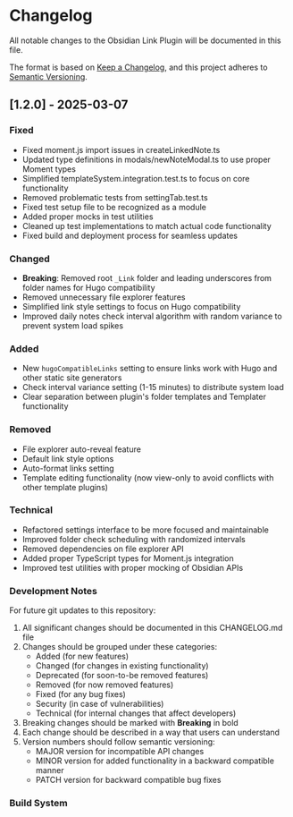 # Changelog

All notable changes to the Obsidian Link Plugin will be documented in this file.

The format is based on [Keep a Changelog](https://keepachangelog.com/en/1.0.0/),
and this project adheres to [Semantic Versioning](https://semver.org/spec/v2.0.0.html).

## [1.2.0] - 2025-03-07

### Fixed

- Fixed moment.js import issues in createLinkedNote.ts
- Updated type definitions in modals/newNoteModal.ts to use proper Moment types
- Simplified templateSystem.integration.test.ts to focus on core functionality
- Removed problematic tests from settingTab.test.ts
- Fixed test setup file to be recognized as a module
- Added proper mocks in test utilities
- Cleaned up test implementations to match actual code functionality
- Fixed build and deployment process for seamless updates

### Changed

- **Breaking**: Removed root `_Link` folder and leading underscores from folder names for Hugo compatibility
- Removed unnecessary file explorer features
- Simplified link style settings to focus on Hugo compatibility
- Improved daily notes check interval algorithm with random variance to prevent system load spikes

### Added

- New `hugoCompatibleLinks` setting to ensure links work with Hugo and other static site generators
- Check interval variance setting (1-15 minutes) to distribute system load
- Clear separation between plugin's folder templates and Templater functionality

### Removed

- File explorer auto-reveal feature
- Default link style options
- Auto-format links setting
- Template editing functionality (now view-only to avoid conflicts with other template plugins)

### Technical

- Refactored settings interface to be more focused and maintainable
- Improved folder check scheduling with randomized intervals
- Removed dependencies on file explorer API
- Added proper TypeScript types for Moment.js integration
- Improved test utilities with proper mocking of Obsidian APIs

### Development Notes

For future git updates to this repository:

1. All significant changes should be documented in this CHANGELOG.md file
2. Changes should be grouped under these categories:
   - Added (for new features)
   - Changed (for changes in existing functionality)
   - Deprecated (for soon-to-be removed features)
   - Removed (for now removed features)
   - Fixed (for any bug fixes)
   - Security (in case of vulnerabilities)
   - Technical (for internal changes that affect developers)
3. Breaking changes should be marked with **Breaking** in bold
4. Each change should be described in a way that users can understand
5. Version numbers should follow semantic versioning:
   - MAJOR version for incompatible API changes
   - MINOR version for added functionality in a backward compatible manner
   - PATCH version for backward compatible bug fixes

### Build System
